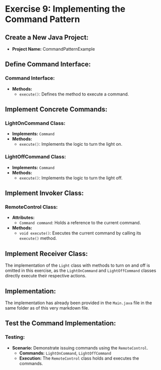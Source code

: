 # Exercise 9: Implementing the Command Pattern

## Create a New Java Project:
- **Project Name:** CommandPatternExample

## Define Command Interface:

### Command Interface:
- **Methods:** 
  - `execute()`: Defines the method to execute a command.

## Implement Concrete Commands:

### LightOnCommand Class:
- **Implements:** `Command`
- **Methods:**
  - `execute()`: Implements the logic to turn the light on.

### LightOffCommand Class:
- **Implements:** `Command`
- **Methods:**
  - `execute()`: Implements the logic to turn the light off.

## Implement Invoker Class:

### RemoteControl Class:
- **Attributes:**
  - `Command command`: Holds a reference to the current command.
- **Methods:**
  - `void execute()`: Executes the current command by calling its `execute()` method.

## Implement Receiver Class:
The implementation of the `Light` class with methods to turn on and off is omitted in this exercise, as the `LightOnCommand` and `LightOffCommand` classes directly execute their respective actions. 

## Implementation:
The implementation has already been provided in the `Main.java` file in the same folder as of this very markdown file.

## Test the Command Implementation:

### Testing:
- **Scenario:** Demonstrate issuing commands using the `RemoteControl`.
  - **Commands:** `LightOnCommand`, `LightOffCommand`
  - **Execution:** The `RemoteControl` class holds and executes the commands.